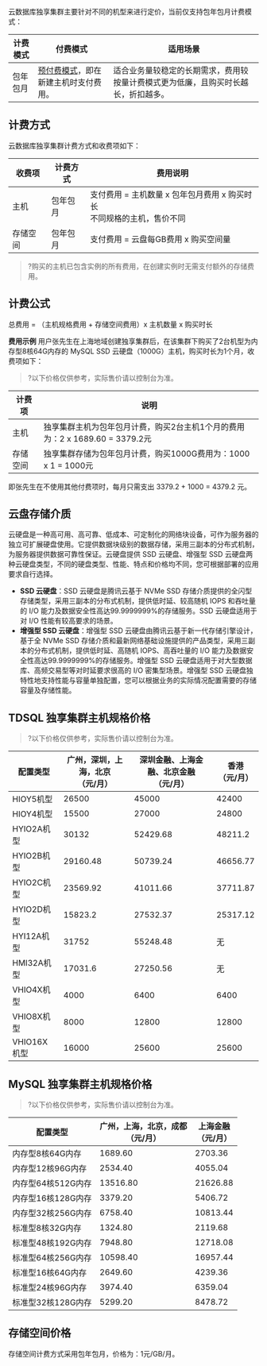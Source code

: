 
云数据库独享集群主要针对不同的机型来进行定价，当前仅支持包年包月计费模式：

| 计费模式 | 付费模式                                                     | 适用场景                                                     |
| -------- | ------------------------------------------------------------ | ------------------------------------------------------------ |
| 包年包月 | [预付费模式](https://cloud.tencent.com/document/product/555/9618)，即在新建主机时支付费用。 | 适合业务量较稳定的长期需求，费用较按量计费模式更为低廉，且购买时长越长，折扣越多。 |

## 计费方式
云数据库独享集群计费方式和收费项如下：

| 收费项 | 计费方式 | 费用说明 |
|---------|---------|---------|
| 主机 | 包年包月 | 支付费用 = 主机数量 x 包年包月费用 x 购买时长<br>不同规格的主机，售价不同 |
| 存储空间 | 包年包月 | 支付费用 = 云盘每GB费用 x 购买空间量 |
>?购买的主机已包含实例的所有费用，在创建实例时无需支付额外的存储费用。


## 计费公式
总费用 = （主机规格费用 + 存储空间费用）x 主机数量 x 购买时长

**费用示例**
用户张先生在上海地域创建独享集群后，在该集群下购买了2台机型为内存型8核64G内存的 MySQL SSD 云硬盘（1000G）主机，购买时长为1个月，收费项如下：

>?以下价格仅供参考，实际售价请以控制台为准。


| 计费项 | 说明 |
|---------|---------|
| 主机 | 独享集群主机为包年包月计费，购买2台主机1个月的费用为：2 x 1689.60 = 3379.2元|
| 存储空间 | 独享集群存储为包年包月计费，购买1000G费用为：1000 x 1 = 1000元 |

即张先生在不使用其他付费项时，每月只需支出 3379.2 + 1000 = 4379.2 元。

## 云盘存储介质
云硬盘是一种高可用、高可靠、低成本、可定制化的网络块设备，可作为服务器的独立可扩展硬盘使用。它提供数据块级别的数据存储，采用三副本的分布式机制，为服务器提供数据可靠性保证。云硬盘提供 SSD 云硬盘、增强型 SSD 云硬盘两种云硬盘类型，不同的硬盘类型、性能、特点和价格均不同，您可根据部署的应用要求自行选择。
- **SSD 云硬盘**：SSD 云硬盘是腾讯云基于 NVMe SSD 存储介质提供的全闪型存储类型，采用三副本的分布式机制，提供低时延、较高随机 IOPS 和吞吐量的 I/O 能力及数据安全性高达99.9999999%的存储服务。SSD 云硬盘适用于对 I/O 性能有较高要求的场景。
- **增强型 SSD 云硬盘**：增强型 SSD 云硬盘由腾讯云基于新一代存储引擎设计，基于全 NVMe SSD 存储介质和最新网络基础设施提供的产品类型，采用三副本的分布式机制，提供低时延、高随机 IOPS、高吞吐量的 I/O 能力及数据安全性高达99.9999999%的存储服务。增强型 SSD 云硬盘适用于对大型数据库、高频交易型等对时延要求很高的 I/O 密集型场景。增强型 SSD 云硬盘独特性地支持性能与容量单独配置，您可以根据业务的实际情况配置需要的存储容量及存储性能。



## TDSQL 独享集群主机规格价格

>?以下价格仅供参考，实际售价请以控制台为准。

| 配置类型    | 广州，深圳，上海，北京 <br> （元/月） | 深圳金融、上海金融、北京金融  <br> （元/月） | 香港  <br>（元/月） |
| ----------- | -------------------------------- | --------------------------------------- | ------------------ |
| HIOY5机型   | 26500                            | 45000                                   | 42400              |
| HIOY4机型   | 15500                            | 27000                                   | 24800              |
| HYIO2A机型  | 30132                            | 52429.68                                | 48211.2            |
| HYIO2B机型  | 29160.48                         | 50739.24                                | 46656.77           |
| HYIO2C机型  | 23569.92                         | 41011.66                                | 37711.87           |
| HYIO2D机型  | 15823.2                          | 27532.37                                | 25317.12           |
| HYI12A机型  | 31752                            | 55248.48                                | 无                 |
| HMI32A机型  | 17031.6                          | 27250.56                                | 无                 |
| VHIO4X机型  | 4000                             | 6400                                    | 6400               |
| VHIO8X机型  | 8000                             | 12800                                   | 12800              |
| VHIO16X机型 | 16000                            | 25600                                   | 25600              |

## MySQL 独享集群主机规格价格

>?以下价格仅供参考，实际售价请以控制台为准。

| 配置类型    | 广州，上海，北京，成都 <br> （元/月） | 上海金融  <br> （元/月） |
| ----------- | -------------------------------- | --------------------------------------- |
| 内存型8核64G内存   |1689.60                            | 2703.36 |
| 内存型12核96G内存 |	2534.40                           | 4055.04 |
| 内存型64核512G内存   |13516.80                            | 21626.88 |
| 内存型16核128G内存   |3379.20                            | 5406.72 |
| 内存型32核256G内存   |6758.40                            | 10813.44 |
| 	标准型8核32G内存   |1324.80                            | 2119.68 |
| 标准型48核192G内存   |7948.80                            | 12718.08 |
| 标准型64核256G内存   |10598.40                            | 16957.44 |
| 标准型16核64G内存   |2649.60                            | 4239.36 |
| 标准型24核96G内存   |3974.40                            | 6359.04 |
| 标准型32核128G内存   |5299.20                            | 8478.72 |

## 存储空间价格
存储空间计费方式采用包年包月，价格为：1元/GB/月。

